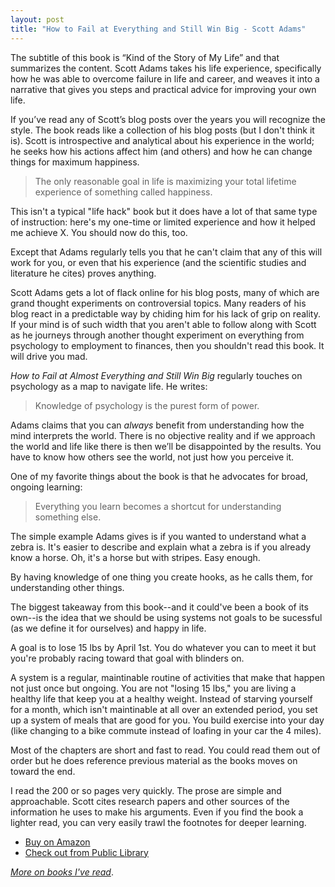 ```yaml
---
layout: post
title: "How to Fail at Everything and Still Win Big - Scott Adams"
---
```


The subtitle of this book is “Kind of the Story of My Life” and that summarizes the content. Scott Adams takes his life experience, specifically how he was able to overcome failure in life and career, and weaves it into a narrative that gives you steps and practical advice for improving your own life.

If you’ve read any of Scott’s blog posts over the years you will recognize the style. The book reads like a collection of his blog posts (but I don't think it is). Scott is introspective and analytical about his experience in the world; he seeks how his actions affect him (and others) and how he can change things for maximum happiness.

> The only reasonable goal in life is maximizing your total lifetime experience of something called happiness.

This isn't a typical "life hack" book but it does have a lot of that same type of instruction: here's my one-time or limited experience and how it helped me achieve X. You should now do this, too.

Except that Adams regularly tells you that he can't claim that any of this will work for you, or even that his experience (and the scientific studies and literature he cites)  proves anything. 

Scott Adams gets a lot of flack online for his blog posts, many of which are grand thought experiments on controversial topics. Many readers of his blog react in a predictable way by chiding him for his lack of grip on reality. If your mind is of such width that you aren't able to follow along with Scott as he journeys through another thought experiment on everything from psychology to employment to finances, then you shouldn't read this book. It will drive you mad.

_How to Fail at Almost Everything and Still Win Big_ regularly touches on psychology as a map to navigate life. He writes:

> Knowledge of psychology is the purest form of power.

Adams claims that you can _always_ benefit from understanding how the mind interprets the world. There is no objective reality and if we approach the world and life like there is then we’ll be disappointed by the results. You have to know how others see the world, not just how you perceive it.

One of my favorite things about the book is that he advocates for broad, ongoing learning:

> Everything you learn becomes a shortcut for understanding something else.

The simple example Adams gives is if you wanted to understand what a zebra is. It's easier to describe and explain what a zebra is if you already know a horse. Oh, it's a horse but with stripes. Easy enough. 

By having knowledge of one thing you create hooks, as he calls them, for understanding other things.

The biggest takeaway from this book--and it could've been a book of its own--is the idea that we should be using systems not goals to be sucessful (as we define it for ourselves) and happy in life. 

A goal is to lose 15 lbs by April 1st. You do whatever you can to meet it but you're probably racing toward that goal with blinders on. 

A system is a regular, maintinable routine of activities that make that happen not just once but ongoing. You are not "losing 15 lbs," you are living a healthy life that keep you at a healthy weight. Instead of starving yourself for a month, which isn't maintinable at all over an extended period, you set up a system of meals that are good for you. You build exercise into your day (like changing to a bike commute instead of loafing in your car the 4 miles).

Most of the chapters are short and fast to read. You could read them out of order but he does reference previous material as the books moves on toward the end.

I read the 200 or so pages very quickly. The prose are simple and approachable. Scott cites research papers and other sources of the information he uses to make his arguments. Even if you find the book a lighter read, you can very easily trawl the footnotes for deeper learning.

* [Buy on Amazon](http://www.amazon.com/gp/product/1591847745/ref=as_li_qf_sp_asin_il_tl?ie=UTF8&camp=1789&creative=9325&creativeASIN=1591847745&linkCode=as2&tag=ryaire-20&linkId=MM23UQ3M6IDZZWUW)
* [Check out from Public Library](http://www.worldcat.org/title/how-to-fail-at-almost-everything-and-still-win-big-kind-of-the-story-of-my-life/oclc/842209207&referer=brief_results)

_[More on books I've read](/books)_.
